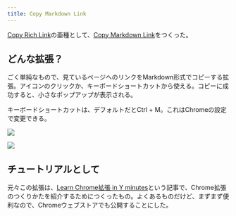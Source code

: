 ```yaml
---
title: Copy Markdown Link
---
```

[Copy Rich Link](https://chrome.google.com/webstore/detail/copy-rich-link/hikiamlgpdcabppakpmemaofmkgknpea)の亜種として、[Copy Markdown Link](https://chrome.google.com/webstore/detail/copy-markdown-link/gkceaaphhbeanfciglgpffnncfpipjpa)をつくった。

どんな拡張？
------

ごく単純なもので、見ているページへのリンクをMarkdown形式でコピーする拡張。アイコンのクリックか、キーボードショートカットから使える。コピーに成功すると、小さなポップアップが表示される。

キーボードショートカットは、デフォルトだとCtrl + M。これはChromeの設定で変更できる。

![](https://lh3.googleusercontent.com/docs/ADP-6oHCLk8dlgoWgMm7v4L1mvJSPkrODebKachYydC1wBRribZBRaCbJ8wb8Z-FgkO2WY20GGOS_GNdZxjRQrSocbnKEXdiJmGoEA9tE2zxLOgnZ-O08YYXxojokVELEwdWxc8WMd6koui5fq6jHei9nEixgBVgYxyKdC44AggvN2Tkk68l2gxURk6gc3aHOUCA0VmAe0_FUzfogAeTtPNRelyllkkrAi-SpTgskauQ_AEPALl-M0mcYlRme19x5C1cRMw2wYv0pwba9Xn4Fn4XswpjF_-c3epNTy3G0nJqepK98H5ptrSuKTU0_K34hrBoseYHrmzQHNZI2Bs-vaK8RXWItrz0FmsKN6RBNexzpBP-8UC-9qzyrFlEYaj1NvYAIDHF1rycjTcG4tXGhVg66o7GxQPUxQAalhiB4r5wwgE4qREaveaAxZfR9z6qlVmdkHISfyFOJSVpM083cfRqMzaw_xHk02OKl-T5yDW1793mVMYN3txPG2takk08ikgqFdcz7odM7kPleSX0ubD1bQrjl_5IcHdXs234Sfps8xK--RJD3UzegSF8Wh5_onaWfqlyxZrMyQHcdYcDDRtnhzNoiBqqQcBeF-bxA8_Vvej4Tac3HE807S8G2o14nS-ekBXttFwV7kUnMfWcpkAV79WNh0Z5I0eBcA5LzG-gf-zAevucge53yC12GUh_0_t7BCpq2_1YSItohgwIsY6_NBp4ACMKPtKDQsPLS-upMH0kdAsfRW7NZRu6sJoORTQ5GEKxlIo5J1vMTjBAoVg3bgAC2Hxgu6Cz7FtIjpYdQCcIpNg3upKcNwE8DvhSitGmOM_xqaFsD7vuKgKM-3OODFszD7kQnbECJg2BTZJKkqwl13G_WEwcowgs1_cvN-MskSUKDIdGh7r4c9-gCsOaHqIZUpUnEh3nVZqBPxuwcKnE73jGQv8tilZoifQgO7CmCnZdAMm90Mjo56lnDEvkBbGLbJiCOMrbqbJrxQE2yHEgo9hsD1hyjNr_QEp4kVHPprhe1XDTgS5KRir0_GHDysSokh6nj74OFVIytIM2cR9TmFV2h2ctqVIroyM7ZdarPMO5FRgt_g_NorLgfga3xoIxmrakfcWvjVBZRr15ePf4vn0ixA8tg79By3OkIG0DheK0hPiZNxJ_nEbEkcH1d0H9fwmcaC5KtIFvxZ-Lf7L7V6gMKehiTI3E0bnCWZUOHyDa6KNOxsTuihamnkPm2I24mntleTK82AX5zpfPRKlzfKvw)

![](https://lh3.googleusercontent.com/docs/ADP-6oHW-hAlKP48wgSw91BkGC819KYXnXATu_uIUIR_DlaOhJarj8ykw_bMF4JTASx2PpN9eYYY5BdAjT5d-SOkHS46QiY4igzgJCea4er3Pt2MUVYc-s-BHEZsQjCTmDiixyEl2DEUDoS72wrmX2JDq_Z7gYE6LkOytWEqgB2iErtIwLRx8MeSFbf4LH4qLZZPApYWEer1KCCg6q-WkPo8DeaA_kRWG2tTU3p9lfFzzi7ulxpC0ZeYPcTmsFrTifUqTOLR6fkKNFtrhXU4VKX5R0o09oDQvb3AHwDDdN7apy_jPkoSESDW5iXwXGtd0DGoHJDUQMj5aWA-DIV20lDV4DxIp0VVCiF9_Yt2-ONPekBg7OeoS_0tW8wxXAu4tPBmRaX_ZhPrY2yTVDUX-jT_l1yqeryuXutu0C8TTOjtb05HouGC938GdhwQeqjH8KDdDJgcj6XjlR4rwSJ3ZzCTfF423OUy_hxIFnPkt0D8nthwOfxoA0oC_MQc8l1KVwpyI64VrcsIpeGfz95gywJ8ZkdU4FU3DQQZMZpqFN9F1Vw9DQUBoZAh1aj9ct5G0KmohcETU9tgWreWw35tvYjdNXP9QK0DtvtpX-30zXC5k04g-bdr7LQJKg02l04uUB2pSc3iKYoD3RWHzyjNURl8IMAkGwE6MgA4WC7s6b32Dhj0jgI0i132DwQdlm56qYC4yxKUm0I4vOeyIgywRkOcRlYmAMtUdc6m6AlvIpnyT01gxOpFgTACOa_9cOI5nqQbIBnGbA1l2XDIoe8SaN1kN3RYyRdF8aMLg5pwL5FAlRtUSTfdo01bS1hsbnoKLqBDmSVdsoyTk80QvgOavgE7Ehdj7MkBh9ExtqPNXK_3ONoisrW7P3HgRTUHl_S0P8RSVUBNKMxLhEAIVgOWoWtTjwDh-Wp1aefbhC6lsUWGayD9pRUagOZOr6TlzG0VXxftQDoPz5IRvODULrL4kKTSZMmDdwMY4rOWxKJAi01glhmzk6mf4R7HNEAcAYy29uhRf46BVnm4s-5VEHu0Iy4ETGGP3dDa7UFyyv_4kUtrQV3kReGwaacEKLAS_o_n9DaiyEcLQ-oEJbOR9hJlH_CXH1m5j67cgJ-BmF2RtTgXwu9exPN9ms2de2kXp-E4oYOMhC0e7PKAf196wdUvJWYMGFVyAPY_9g4z93oXmWvNLuBimvdZZjir9cc_GBfGddPMlsS8XTrrCUKp5rYvg627VWzYrXJuBZJ39sXOjrX6L14LdSMY)

チュートリアルとして
----------

元々この拡張は、[Learn Chrome拡張 in Y minutes](https://r7kamura.com/articles/2022-05-18-learn-chrome-extention-in-y-minutes)という記事で、Chrome拡張のつくりかたを紹介するためにつくったもの。よくあるものだけど、まずまず便利なので、Chromeウェブストアでも公開することにした。
